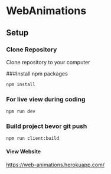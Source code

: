 # WebAnimations

## Setup

### Clone Repository

Clone repository to your computer


###Install npm packages

```
npm install
```

### For live view during coding

```
npm run dev
```

### Build project bevor git push

```
npm run client:build
```

#### View Website

https://web-animations.herokuapp.com/
